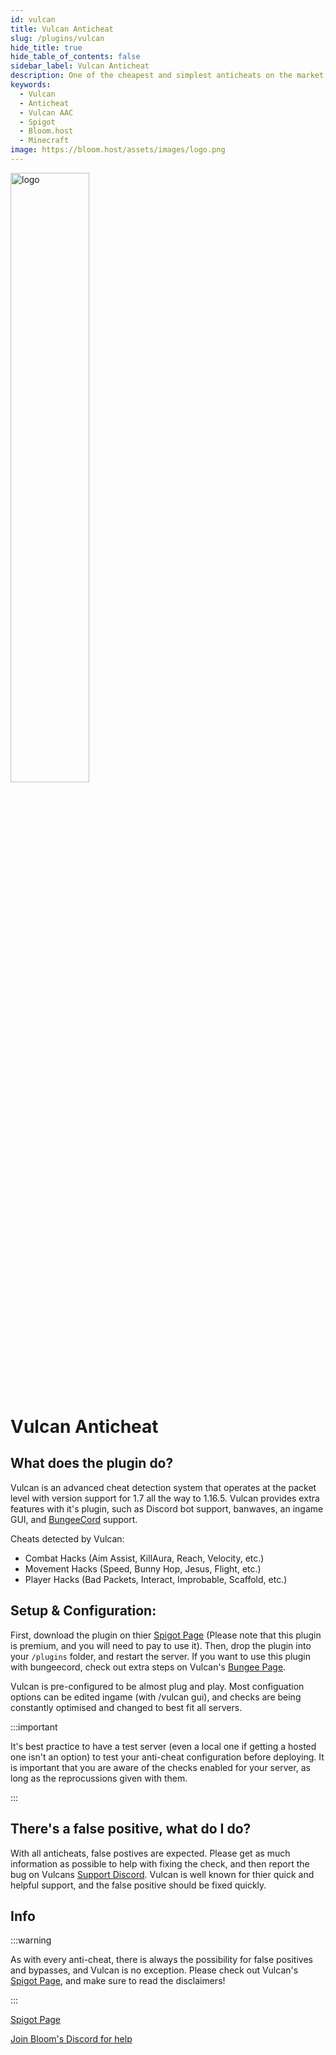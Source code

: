 ```yaml
---
id: vulcan
title: Vulcan Anticheat
slug: /plugins/vulcan
hide_title: true
hide_table_of_contents: false
sidebar_label: Vulcan Anticheat
description: One of the cheapest and simplest anticheats on the market, constantly updated and maintained
keywords:
  - Vulcan
  - Anticheat
  - Vulcan AAC
  - Spigot
  - Bloom.host
  - Minecraft
image: https://bloom.host/assets/images/logo.png
---
```


<div class="text--center">
<img src="https://bloom.host/logo-white.svg" alt="logo" height="50%" width="50%"/>
<h1>Vulcan Anticheat</h1>
</div>

## What does the plugin do?
Vulcan is an advanced cheat detection system that operates at the packet level with version support for 1.7 all the way to 1.16.5. Vulcan provides extra features with it's plugin, such as Discord bot support, banwaves, an ingame GUI, and [BungeeCord](https://www.spigotmc.org/resources/vulcanbungee-bungee-hook-for-vulcan-anti-cheat.94194/) support.

Cheats detected by Vulcan:

- Combat Hacks (Aim Assist, KillAura, Reach, Velocity, etc.)
- Movement Hacks (Speed, Bunny Hop, Jesus, Flight, etc.)
- Player Hacks (Bad Packets, Interact, Improbable, Scaffold, etc.)


## Setup & Configuration:
First, download the plugin on thier [Spigot Page](https://www.spigotmc.org/resources/vulcan-advanced-cheat-detection-1-7-1-17-1.83626/) (Please note that this plugin is premium, and you will need to pay to use it). Then, drop the plugin into your `/plugins` folder, and restart the server. If you want to use this plugin with bungeecord, check out extra steps on Vulcan's [Bungee Page](https://www.spigotmc.org/resources/vulcanbungee-bungee-hook-for-vulcan-anti-cheat.94194/).

Vulcan is pre-configured to be almost plug and play. Most configuation options can be edited ingame (with /vulcan gui), and checks are being constantly optimised and changed to best fit all servers.

:::important

It's best practice to have a test server (even a local one if getting a hosted one isn't an option) to test your anti-cheat configuration before deploying. It is important that you are aware of the checks enabled for your server, as long as the reprocussions given with them. 

:::

## There's a false positive, what do I do?
With all anticheats, false postives are expected. Please get as much information as possible to help with fixing the check, and then report the bug on Vulcans [Support Discord](https://discord.gg/SCNuwUG). Vulcan is well known for thier quick and helpful support, and the false positive should be fixed quickly.



## Info
:::warning

As with every anti-cheat, there is always the possibility for false positives and bypasses, and Vulcan is no exception. Please check out Vulcan's [Spigot Page](https://www.spigotmc.org/resources/vulcan-advanced-cheat-detection-1-7-1-17-1.83626/), and make sure to read the disclaimers!

:::

[Spigot Page](https://www.spigotmc.org/resources/vulcan-advanced-cheat-detection-1-7-1-17-1.83626/)

[Join Bloom's Discord for help](https://discord.gg/bloom)

